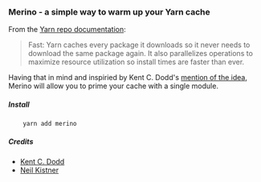 ### Merino - a simple way to warm up your Yarn cache

From the [Yarn repo documentation](https://github.com/yarnpkg/yarn):
> Fast: Yarn caches every package it downloads so it never needs to download the same package again. It also parallelizes operations to maximize resource utilization so install times are faster than ever.

Having that in mind and inspiried by Kent C. Dodd's [mention of the idea](https://twitter.com/kentcdodds/status/788420794984521729), Merino will allow you to prime your cache with a single module.

##### Install
        yarn add merino
        
##### Credits
* [Kent C. Dodd](https://github.com/kentcdodds)
* [Neil Kistner](https://github.com/wyze)